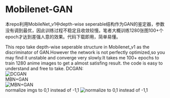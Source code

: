 # Mobilenet-GAN
本repo利用MobileNet_v1中depth-wise seperable结构作为GAN的鉴定器，参数没有调到最优，因此训练过程不稳定且收敛较慢。笔者大概训练1280张图100+个epoch才达到差强人意的效果。代码下载即用，简单易懂。

This repo take depth-wise seperable structure in Mobilenet_v1 as the discriminator of GAN.However the network is not perfectly optimized,so you may find it unstable and converge very slowly.It takes me 100+ epochs to train 1280 anime images to get a almost satisfing result. the code is easy to understand and free to take.
DCGAN:  
![DCGAN](https://github.com/jasonrayshd/Mobilenet-GAN/blob/master/DCGAN.gif)  
MBN+GAN  
![MBN+GAN](https://github.com/jasonrayshd/Mobilenet-GAN/blob/master/Depth-Wise%20Seperable%20GAN.gif)    
normalize imgs to 0,1 instead of -1,1
![normalize to 0,1 instead of -1,1](https://github.com/jasonrayshd/Mobilenet-GAN/blob/master/%E5%BD%92%E4%B8%80%E5%8C%96%E5%88%B0(0%2C1).gif) 
